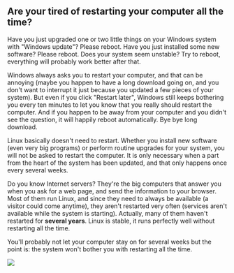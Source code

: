 <?php require("../../entete.php");?> <?php require("../../base.php");?> <?php require("../../fonctions.php");?>

<div id="corps">

<h2>Are your tired of restarting your computer all the time?</h2>

Have you just upgraded one or two little things on your Windows 
system with "Windows update"? Please reboot. Have you just installed 
some new software? Please reboot. Does your system seem unstable? Try 
to reboot, everything will probably work better after that.

Windows always asks you to restart your computer, and that can be 
annoying (maybe you happen to have a long download going on, and you 
don't want to interrupt it just because you updated a few pieces of your 
system). But even if you click "Restart later", Windows still keeps 
bothering you every ten minutes to let you know that you really should 
restart the computer. And if you happen to be away from your computer
and you didn't see the question, it will happily reboot automatically.
Bye bye long download.

Linux basically doesn't need to restart. Whether you install new 
software (even very big programs) or perform routine upgrades for your 
system, you will not be asked to restart the computer. It is only 
necessary when a part from the heart of the system has been updated, and 
that only happens once every several weeks.

Do you know Internet servers? They're the big computers that answer 
you when you ask for a web page, and send the information to your 
browser. Most of them run Linux, and since they need to always be 
available (a visitor could come anytime), they aren't restarted very often 
(services aren't available while the system is starting). Actually, many 
of them haven't restarted for <b>several years</b>. Linux is stable, it 
runs perfectly well without restarting all the time.

You'll probably not let your computer stay on for several weeks but the 
point is: the system won't bother you with restarting all the time.

<img src="Images/reboot_all_the_time_thumb.png" />

</div>


